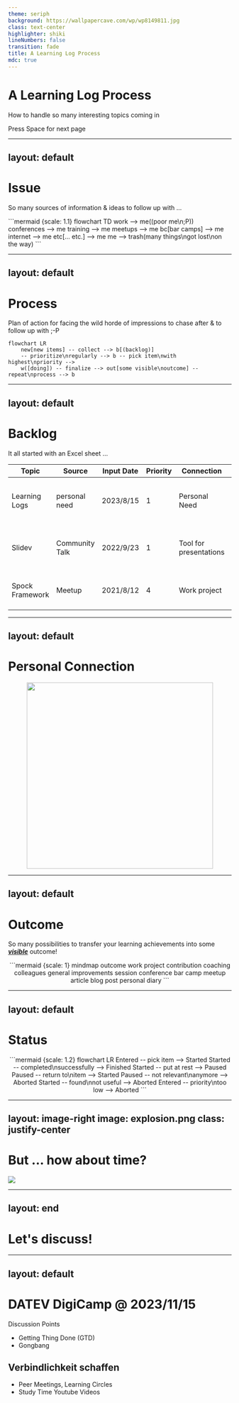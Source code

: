 ```yaml
---
theme: seriph
background: https://wallpapercave.com/wp/wp8149811.jpg
class: text-center
highlighter: shiki
lineNumbers: false
transition: fade
title: A Learning Log Process
mdc: true
---
```


# A Learning Log Process

How to handle so many interesting topics coming in

<div class="pt-12">
  <span @click="$slidev.nav.next" class="px-2 py-1 rounded cursor-pointer" hover="bg-white bg-opacity-10">
    Press Space for next page <carbon:arrow-right class="inline"/>
  </span>
</div>

<div class="abs-br m-6 flex gap-2">
  <a href="https://github.com/sourcefranke/learning-logs-presentation" target="_blank" alt="GitHub"
    class="text-xl slidev-icon-btn opacity-50 !border-none !hover:text-white">
    <carbon-logo-github />
  </a>
</div>



---
layout: default
---

# Issue

So many sources of information & ideas to follow up with ...

<div style="display: flex; justify-content: center; align-items: center;">
```mermaid {scale: 1.1}
flowchart TD
    work --> me((poor me\n;P))
    conferences --> me
    training --> me
    meetups --> me
    bc[bar camps] --> me
    internet --> me
    etc[... etc.] --> me
    me --> trash(many things\ngot lost\non the way)
```
</div>



---
layout: default
---

# Process

Plan of action for facing the wild horde of impressions to chase after & to follow up with ;-P

```mermaid {scale: 1.3}
flowchart LR
    new[new items] -- collect --> b[(backlog)]
    -- prioritize\nregularly --> b -- pick item\nwith highest\npriority -->
    w([doing]) -- finalize --> out[some visible\noutcome] -- repeat\nprocess --> b
```



---
layout: default
---

# Backlog

It all started with an Excel sheet ...

| **Topic**       | **Source**     | **Input Date** | **Priority** | **Connection**         | **Outcome**               | **Status** | **Comments**                            |
|-----------------|----------------|----------------|--------------|------------------------|---------------------------|------------|-----------------------------------------|
| Learning Logs   | personal need  | 2023/8/15      | 1            | Personal Need          | DigiCamp Session          | Started    | Develop some process you can talk about |
| Slidev          | Community Talk | 2022/9/23      | 1            | Tool for presentations | Talk about some topic     | Finished   | Prepare and publish slides for session  |
| Spock Framework | Meetup         | 2021/8/12      | 4            | Work project           | Direct use for daily work | Entered    | Write Unit tests more efficiently       |



---
layout: default
---

# Personal Connection

<div style="display: flex; justify-content: center;">
    <img src="/connection.png" style="width:420px; height:420px;" />
</div>



---
layout: default
---

# Outcome

So many possibilities to transfer your learning achievements into some <u>___visible___</u> outcome!

<div style="text-align: center">
```mermaid {scale: 1}
mindmap
  outcome
    work
        project contribution
        coaching colleagues
        general improvements
    session
        conference
        bar camp
        meetup
    article
        blog post
        personal diary
```
</div>



---
layout: default
---

# Status

<div style="text-align: center">
```mermaid {scale: 1.2}
flowchart LR
    Entered -- pick item --> Started
    Started -- completed\nsuccessfully --> Finished
    Started -- put at rest --> Paused
    Paused -- return to\nitem --> Started
    Paused -- not relevant\nanymore --> Aborted
    Started -- found\nnot useful --> Aborted
    Entered -- priority\ntoo low --> Aborted
```
</div>



---
layout: image-right
image: explosion.png
class: justify-center
---

# But ... how about time?

<img v-click src="https://www.preisparadies.ch/images/source/Uhren/24Stundenuhr/Wanduhr24Stunden.jpg">



---
layout: end
---

# Let's discuss!



---
layout: default
---

# DATEV DigiCamp @ 2023/11/15

Discussion Points

- Getting Thing Done (GTD)
- Gongbang

## Verbindlichkeit schaffen
- Peer Meetings, Learning Circles
- Study Time Youtube Videos


